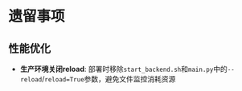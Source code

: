 # 遗留事项

## 性能优化

- **生产环境关闭reload**: 部署时移除`start_backend.sh`和`main.py`中的`--reload`/`reload=True`参数，避免文件监控消耗资源
